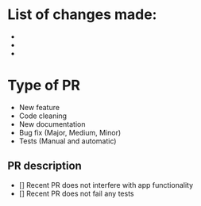# List of changes made:

-
-
-

# Type of PR

-   New feature
-   Code cleaning
-   New documentation
-   Bug fix (Major, Medium, Minor)
-   Tests (Manual and automatic)

## PR description

-   [] Recent PR does not interfere with app functionality
-   [] Recent PR does not fail any tests


<!---
Example:
Fix|Update for Open-Austin/website-v2-vercel/PR-Number/name_of_fix
--->
